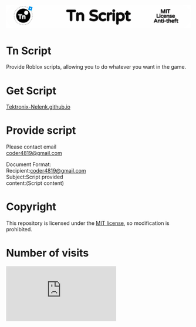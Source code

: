 ![logo](image/logo.png)
---
# Tn Script
Provide Roblox scripts, allowing you to do whatever you want in the game.  

# Get Script
[Tektronix-Nelenk.github.io](https://Tektronix-Nelenk.github.io)  

# Provide script
Please contact email  
[coder4819@gmail.com](mailto:coder4819@gmail.com) 

Document Format:  
Recipient:coder4819@gmail.com  
Subject:Script provided  
content:(Script content)  

# Copyright
This repository is licensed under the [MIT license](./LICENSE), so modification is prohibited.

# Number of visits
![Visitor Count](https://counter4.optistats.ovh/private/freecounterstat.php?c=ksgx1sjt45gj2fnjd3s8c7rygjsknttd)
